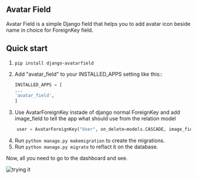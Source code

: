 ## Avatar Field
Avatar Field is a simple Django field that helps you to add avatar icon beside name in choice for ForeignKey field.

  
Quick start
-----------

 1. `pip install django-avatarfield`

 2. Add "avatar_field" to your INSTALLED_APPS setting like this::

    ```python
	INSTALLED_APPS = [
	...
	'avatar_field',
	]
	```

 3. Use AvatarForeignKey instade of django normal ForeignKey and add image_field to tell the app what should use from the relation model 
```python
    user = AvatarForeignKey("User", on_delete=models.CASCADE, image_field='picture')
```

 4. Run `python manage.py makemigration` to create the migrations.
 5. Run `python manage.py migrate` to reflact it on the database.

Now, all you need to go to the dashboard and see.

![trying it](https://im7.ezgif.com/tmp/ezgif-7-e1f58bb62755.gif)

